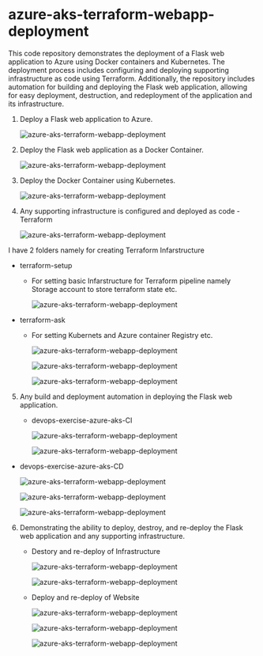 # azure-aks-terraform-webapp-deployment

This code repository demonstrates the deployment of a Flask web application to Azure using Docker containers and Kubernetes. The deployment process includes configuring and deploying supporting infrastructure as code using Terraform. Additionally, the repository includes automation for building and deploying the Flask web application, allowing for easy deployment, destruction, and redeployment of the application and its infrastructure.


1. Deploy a Flask web application to Azure.

      ![azure-aks-terraform-webapp-deployment](images/aks_17.png)

2. Deploy the Flask web application as a Docker Container.

      ![azure-aks-terraform-webapp-deployment](images/aks_10.png)

3. Deploy the Docker Container using Kubernetes.


      ![azure-aks-terraform-webapp-deployment](images/aks_15.png)


4. Any supporting infrastructure is configured and deployed as code - Terraform


      ![azure-aks-terraform-webapp-deployment](images/aks_2.png)


  I have 2 folders namely for creating Terraform Infarstructure

  - terraform-setup
    - For setting basic Infarstructure for Terraform pipeline namely Storage account to store terraform state etc.
 
      ![azure-aks-terraform-webapp-deployment](images/aks_14.png)


  - terraform-ask
    - For setting Kubernets and Azure container Registry etc.

      ![azure-aks-terraform-webapp-deployment](images/aks_11.png)


      ![azure-aks-terraform-webapp-deployment](images/aks_12.png)


      ![azure-aks-terraform-webapp-deployment](images/aks_13.png)


5. Any build and deployment automation in deploying the Flask web application.
   - devops-exercise-azure-aks-CI
  
     
      ![azure-aks-terraform-webapp-deployment](images/aks_16.png)
     
      ![azure-aks-terraform-webapp-deployment](images/aks_4.png)

     
  - devops-exercise-azure-aks-CD

      ![azure-aks-terraform-webapp-deployment](images/aks_5.png)

      ![azure-aks-terraform-webapp-deployment](images/aks_7.png)

      ![azure-aks-terraform-webapp-deployment](images/aks_6.png)


6. Demonstrating the ability to deploy, destroy, and re-deploy the Flask web application and any supporting infrastructure.

   -  Destory and re-deploy of Infrastructure

       ![azure-aks-terraform-webapp-deployment](images/aks_8.png)

       ![azure-aks-terraform-webapp-deployment](images/aks_9.png)

   - Deploy and re-deploy of Website

       ![azure-aks-terraform-webapp-deployment](images/aks_19.png)

       ![azure-aks-terraform-webapp-deployment](images/aks_17.png)

       ![azure-aks-terraform-webapp-deployment](images/aks_18.png)
